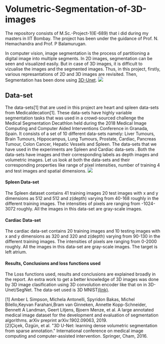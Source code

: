 # Volumetric-Segmentation-of-3D-images

The repository consists of M.Sc.-Project-1(IE-689) that i did during my masters in IIT Bombay. The project has been under the guidance of Prof. N. Hemachandra and Prof. P Balamurugan. 

In computer vision, image segmentation is the process of partitioning a digital image into multiple segments. In 2D images, segmentation can be seen and visualized easily. But in case of 3D images, it is difficult to vizualise the images and the segmented images. Thus, in this project, firstly, various represantations of 2D and 3D images are revisited. Then, Segmentation has been done using [3D-Unet](https://arxiv.org/pdf/1606.06650.pdf).
**![](https://lh3.googleusercontent.com/W_R5qMQjniXdv4Orj1pmWYDTLQ2jhdBRWJwc2N2Egcn-sznTJNdpwK1tX2sjEG2qt2Gh0c5r8SKpQijHULRk4Ugisjr_2H_xWHMyyLvcxAy108mzXFht8Onm3pg_eVbwxFmLlGvW)**

## Data-set
The data-sets[1] that are used in this project are heart and spleen data-sets from Medicaldecation[1]. These data-sets have highly variable segmentation tasks that was used in a crowd-sourced challenge the Medical Segmentation Decathlon held during the 2018 Medical Image  Computing and Computer Aided Interventions Conference in Granada, Spain. It consists of a set of 10 different data-sets namely: Liver Tumours, Brain Tumours, Hippocampus, Lung Tumours, Prostate, Cardiac, Pancreas Tumour, Colon Cancer, Hepatic Vessels and Spleen. The data-sets that we have used in the experiments are Spleen and Cardiac data-sets . Both the data-sets have images and their corresponding labels as depth images and volumetric images. Let us look at both the data-sets and their  corresponding properties like range of pixel intensities, number of training 4 and test images and spatial dimensions.
**![](https://lh6.googleusercontent.com/JEW2-HUaDLAKfOIjoqs-zcgYASD3vBSO_kodI7GIkjPMVWkSfJm-CGHgm9BGxdqTCgD9jVV66MXkjF2ExEcaBZaOFZUuYAxfuQnhpF6wpYltnsx9hoMGtMRVJDv64q4nc_XOF67U)**

#### Spleen Data-set
The Spleen dataset contains 41 training images 20 test images with x and y dimensions as 512 and 512 and z(depth) varying from 40-168 roughly in the different training images. The intensities of pixels are ranging from -1024-3072 roughly. All the images in this data-set are gray-scale images.

#### Cardiac Data-set
The cardiac data-set contains 20 training images and 10 testing images with x and y dimensions as 320 and 320 and z(depth) varying from 90-130 in the different training images. The intensities of pixels are ranging from 0-2000 roughly. All the images in this data-set are gray-scale images. The target is left atrium.

#### Results, Conclusions and loss functions used
The Loss functions used, results and  conclusions are explained broadly in the report. An extra work to get a better knowledge of 3D images was done by 3D image clasification using 3D convolution encoder like that on in 3D-Unet/SegNet. The data-set used is 3D MNIST[(link)](https://www.kaggle.com/daavoo/3d-mnist).



[1] Amber L Simpson, Michela Antonelli, Spyridon Bakas, Michel Bilello,Keyvan Farahani,Bram van Ginneken, Annette Kopp-Schneider, Bennett A Landman, Geert Litjens, Bjoern Menze, et al. A large annotated medical image dataset for the development and evaluation of segmentation algorithms. arXiv preprint arXiv:1902.09063, 2019.  <br />
[2]Çiçek, Özgün, et al. "3D U-Net: learning dense volumetric segmentation from sparse annotation." International conference on medical image computing and computer-assisted intervention. Springer, Cham, 2016.

